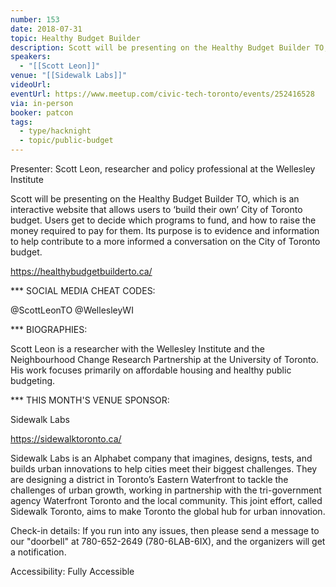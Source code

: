 ```yaml
---
number: 153
date: 2018-07-31
topic: Healthy Budget Builder
description: Scott will be presenting on the Healthy Budget Builder TO, which is an interactive website that allows users to ‘build their own’ City of Toronto budget. Users get to decide which programs to fund, and how to raise the money required to pay for them. Its purpose is to evidence and information to help contribute to a more informed a conversation on the City of Toronto budget. https://healthybudgetbuilderto.ca/
speakers:
  - "[[Scott Leon]]"
venue: "[[Sidewalk Labs]]"
videoUrl:
eventUrl: https://www.meetup.com/civic-tech-toronto/events/252416528
via: in-person
booker: patcon
tags:
  - type/hacknight
  - topic/public-budget
---
```


Presenter: Scott Leon, researcher and policy professional at the Wellesley Institute

Scott will be presenting on the Healthy Budget Builder TO, which is an interactive website that allows users to ‘build their own’ City of Toronto budget. Users get to decide which programs to fund, and how to raise the money required to pay for them. Its purpose is to evidence and information to help contribute to a more informed a conversation on the City of Toronto budget.

https://healthybudgetbuilderto.ca/

*** SOCIAL MEDIA CHEAT CODES:

@ScottLeonTO @WellesleyWI

*** BIOGRAPHIES:

Scott Leon is a researcher with the Wellesley Institute and the Neighbourhood Change Research Partnership at the University of Toronto. His work focuses primarily on affordable housing and healthy public budgeting.

*** THIS MONTH'S VENUE SPONSOR:

Sidewalk Labs

https://sidewalktoronto.ca/

Sidewalk Labs is an Alphabet company that imagines, designs, tests, and builds urban innovations to help cities meet their biggest challenges. They are designing a district in Toronto’s Eastern Waterfront to tackle the challenges of urban growth, working in partnership with the tri-government agency Waterfront Toronto and the local community. This joint effort, called Sidewalk Toronto, aims to make Toronto the global hub for urban innovation.

Check-in details: If you run into any issues, then please send a message to our "doorbell" at 780-652-2649 (780-6LAB-6IX), and the organizers will get a notification.

Accessibility: Fully Accessible